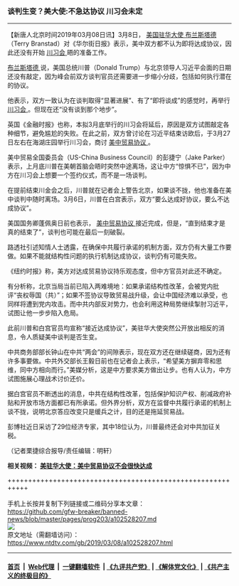 ### 谈判生变？美大使:不急达协议 川习会未定
------------------------

<div class="post_content" itemprop="articleBody">
 <p>
  【新唐人北京时间2019年03月08日讯】3月8日，
  <a href="https://www.ntdtv.com/gb/美国驻华大使.htm">
   美国驻华大使
  </a>
  <a href="https://www.ntdtv.com/gb/布兰斯塔德.htm">
   布兰斯塔德
  </a>
  （Terry Branstad）对《华尔街日报》表示，美中双方都不认为即将达成协议，因此还没有开始
  <a href="https://www.ntdtv.com/gb/川习会.htm">
   川习会
  </a>
  晤的准备工作。
 </p>
 <p>
  <a href="https://www.ntdtv.com/gb/布兰斯塔德.htm">
   布兰斯塔德
  </a>
  说，美国总统川普（Donald Trump）与北京领导人习近平会面的日期还没有敲定，因为峰会前双方谈判官员还需要进一步缩小分歧，包括如何执行潜在的协议。
 </p>
 <p>
  他表示，双方一致认为在谈判取得“显著进展”、有了“即将谈成”的感觉时，再举行
  <a href="https://www.ntdtv.com/gb/川习会.htm">
   川习会
  </a>
  。但现在还“没有谈到那个地步”。
 </p>
 <p>
  英国《金融时报》也称，本拟3月底举行的川习会将延后，原因是双方试图敲定各种细节，避免尴尬的失败。在此之前，双方曾讨论在习近平结束访欧后，于3月27日左右在海湖庄园举行川习会，商讨
  <a href="https://www.ntdtv.com/gb/美中贸易协议.htm">
   美中贸易协议
  </a>
  。
 </p>
 <p>
  美中贸易全国委员会（US-China Business Council）的彭捷宁（Jake Parker）表示，上月底川普在美朝首脑会晤时突然中途离场，这让中方“惊惧不已”，因为中方在川习会上想要一个签约仪式，而不是一场谈判。
 </p>
 <p>
  在提前结束川金会之后，川普就在记者会上警告北京，如果谈不拢，他也准备在美中谈判中随时离场。3月6日，川普在白宫表示，双方“要么达成好协议，要么不达成协议”。
 </p>
 <p>
  美国国务卿蓬佩奥日前也表示，
  <a href="https://www.ntdtv.com/gb/美中贸易协议.htm">
   美中贸易协议
  </a>
  接近完成，但是，“直到结束才是真的结束了”，谈判也可能在最后一刻破裂。
 </p>
 <p>
  路透社引述知情人士透露，在确保中共履行承诺的机制方面，双方仍有大量工作要做。如果不能就结构性问题的执行机制达成协议，谈判仍有可能失败。
 </p>
 <p>
  《纽约时报》称，美方对达成贸易协议持乐观态度，但中方官员对此还不确定。
 </p>
 <p>
  有分析称，北京当局当前已陷入两难境地：如果承诺结构性改革，会被党内批评“丧权辱国（共）”；如果不签协议导致贸易战升级，会让中国经济难以承受，也同样将遭到党内攻击。而中共内部反对势力，也会利用这种局势继续掣肘习近平，试图让他一步步陷入危局。
 </p>
 <p>
  此前川普和白宫官员均宣称“接近达成协议”，美驻华大使突然公开放出相反的消息，令人质疑美中谈判是否生变。
 </p>
 <p>
  中共商务部部长钟山在中共“两会”的间隙表示，现在双方还在继续磋商，因为还有许多事要做。中共外交部长王毅日前也在记者会上表示，“希望美方摒弃零和思维，同中方相向而行。”美媒分析，这是中方要求美方做出让步。也有人认为，中方试图施展心理战术讨价还价。
 </p>
 <p>
  据白宫官员不断透出的消息，中共在结构性改革，包括保护知识产权、削减政府补贴和开放市场方面都已有所承诺。但外界分析，双方在监督中共履行承诺的机制上谈不拢，说明北京答应改变只是缓兵之计，目的还是拖延贸易战。
 </p>
 <p>
  彭博社近日采访了29位经济专家，其中18位认为，川普最终还会对中共加征关税。
 </p>
 <p>
  （记者栗捷综合报导/责任编辑：明轩）
 </p>
 <p>
  <strong>
   相关视频：
   <a href="https://www.ntdtv.com/b5/2019/03/08/a102528491.html">
    美驻华大使：美中贸易协议不会很快达成
   </a>
  </strong>
 </p>
 <div class="single_ad">
 </div>
</div>

+++++++++++++++++++++++++++++++++++++++++++++++++++++++++++<br/><br/>
手机上长按并复制下列链接或二维码分享本文章：<br/>
https://github.com/gfw-breaker/banned-news/blob/master/pages/prog203/a102528207.md <br/>
<a href='https://github.com/gfw-breaker/banned-news/blob/master/pages/prog203/a102528207.md'><img src='https://github.com/gfw-breaker/banned-news/blob/master/pages/prog203/a102528207.md.png'/></a> <br/>
原文地址（需翻墙访问）：https://www.ntdtv.com/gb/2019/03/08/a102528207.html


------------------------
#### [首页](https://github.com/gfw-breaker/banned-news/blob/master/README.md) &nbsp;|&nbsp; [Web代理](https://github.com/labour-camp/helloworld) &nbsp;|&nbsp; [一键翻墙软件](https://github.com/gfw-breaker/nogfw/blob/master/README.md) &nbsp;| [《九评共产党》](https://github.com/gfw-breaker/9ping.md/blob/master/README.md#九评之一评共产党是什么) | [《解体党文化》](https://github.com/gfw-breaker/jtdwh.md/blob/master/README.md) | [《共产主义的终极目的》](https://github.com/gfw-breaker/gczydzjmd.md/blob/master/README.md)

